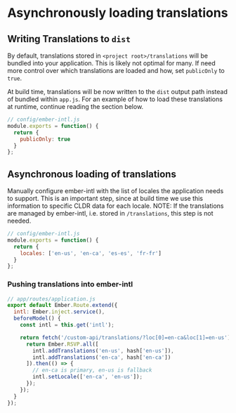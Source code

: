 
Asynchronously loading translations
==============================================================================

## Writing Translations to `dist`

By default, translations stored in `<project root>/translations` will be bundled into your application.  This is likely not optimal for many.  If need more control over which translations are loaded and how, set `publicOnly` to `true`.

At build time, translations will be now written to the `dist` output path instead of bundled within `app.js`.  For an example of how to load these translations at runtime, continue reading the section below.

```js
// config/ember-intl.js
module.exports = function() {
  return {
    publicOnly: true
  }
};
```

## Asynchronous loading of translations

Manually configure ember-intl with the list of locales the application needs to support.  This is an important step, since at build time we use this information to specific CLDR data for each locale.  NOTE: If the translations are managed by ember-intl, i.e. stored in `/translations`, this step is not needed.

```js
// config/ember-intl.js
module.exports = function() {
  return {
    locales: ['en-us', 'en-ca', 'es-es', 'fr-fr']
  }
};
```

### Pushing translations into ember-intl

```js
// app/routes/application.js
export default Ember.Route.extend({
  intl: Ember.inject.service(),
  beforeModel() {
    const intl = this.get('intl');

    return fetch('/custom-api/translations/?loc[0]=en-ca&loc[1]=en-us').then((hash) => {
      return Ember.RSVP.all([
        intl.addTranslations('en-us', hash['en-us']),
        intl.addTranslations('en-ca', hash['en-ca'])
      ]).then(() => {
        // en-ca is primary, en-us is fallback
        intl.setLocale(['en-ca', 'en-us']);
      });
    });
  }
});
```
